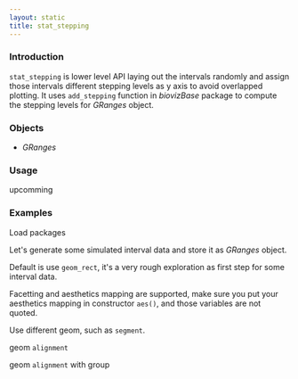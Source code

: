 ```yaml
---
layout: static
title: stat_stepping
---
```

<!--roptions dev='png', fig.width=8, fig.height=8, fig.path = "stat_stepping-" -->
<!--begin.rcode setup, message = FALSE, echo = FALSE, warning = FALSE
    render_jekyll()
#    opts_knit$set(upload.fun = function(file) 
#       imgur_upload(file, key = "7733c9b660907f0975935cc9ba657413"))
    opts_knit$set(base.url='http://tengfei.github.com/ggbio/stat/')
    dir.path <- "/home/tengfei/Codes/svnrepos/devel/ggbio/inst/examples/stat"
    fl<- file.path(dir.path, "stat_stepping.R")
    read_chunk(fl)
end.rcode-->

### Introduction

`stat_stepping` is lower level API laying out the intervals randomly and assign
those intervals different stepping levels as y axis to avoid overlapped
plotting. It uses `add_stepping` function in *biovizBase* package to compute the
stepping levels for *GRanges* object.

### Objects
  * *GRanges*
  
### Usage
  upcomming

### Examples
Load packages
<!--begin.rcode load, message = FALSE, warning = FALSE
end.rcode-->
  
  Let's generate some simulated interval data and store it as *GRanges* object.
<!--begin.rcode simul, message = FALSE, warning = FALSE
end.rcode-->


Default is use `geom_rect`, it's a very rough exploration as first step for some interval data.

<!--begin.rcode default,  message = FALSE, warning = FALSE
end.rcode-->

Facetting and aesthetics mapping are supported, make sure you put your
aesthetics mapping in constructor `aes()`, and those variables are not quoted.

<!--begin.rcode facet_aes, message = FALSE, warning = FALSE
end.rcode-->

Use different geom, such as `segment`.
<!--begin.rcode geom_segment, message = FALSE, warning = FALSE
end.rcode-->

geom `alignment`
<!--begin.rcode geom_alignment, message = FALSE, warning = FALSE
end.rcode-->

geom `alignment` with group 
<!--begin.rcode geom_alignment_group, message = FALSE, warning = FALSE
end.rcode-->

